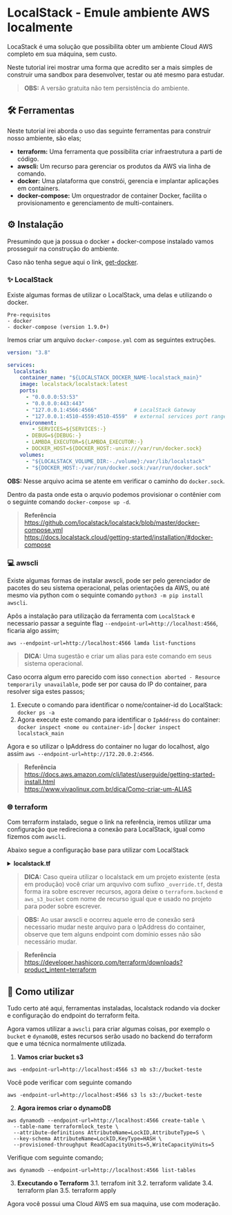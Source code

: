 # LocalStack - Emule ambiente AWS localmente

LocaStack é uma solução que possibilita obter um ambiente Cloud AWS completo em sua máquina, sem custo.

Neste tutorial irei mostrar uma forma que acredito ser a mais simples de construir uma sandbox para desenvolver, testar ou até mesmo para estudar.

> **OBS:** A versão gratuita não tem persistência do ambiente.

## 🛠️ Ferramentas

Neste tutorial irei aborda o uso das seguinte ferramentas para construir nosso ambiente, são elas;

- **terraform:** Uma ferramenta que possibilita criar infraestrutura a parti de código.
- **awscli:** Um recurso para gerenciar os produtos da AWS via linha de comando.
- **docker:** Uma plataforma que constrói, gerencia e implantar aplicações em containers.
- **docker-compose:** Um orquestrador de container Docker, facilita o provisionamento e gerenciamento de multi-containers.

## ⚙️ Instalação

Presumindo que ja possua o docker + docker-compose instalado vamos prosseguir na construção do ambiente.

Caso não tenha segue aqui o link, [get-docker](https://docs.docker.com/get-docker/).

### ✨ LocalStack

Existe algumas formas de utilizar o LocalStack, uma delas e utilizando o docker.

	Pre-requisitos
	- docker
	- docker-compose (version 1.9.0+)
  
 Iremos criar um arquivo `docker-compose.yml` com as seguintes extruções.
 
```yml
version: "3.8"

services:
  localstack:
    container_name: "${LOCALSTACK_DOCKER_NAME-localstack_main}"
    image: localstack/localstack:latest
    ports:
      - "0.0.0.0:53:53"
      - "0.0.0.0:443:443"
      - "127.0.0.1:4566:4566"            # LocalStack Gateway
      - "127.0.0.1:4510-4559:4510-4559"  # external services port range
    environment:
	    - SERVICES=${SERVICES:-}
      - DEBUG=${DEBUG:-}
      - LAMBDA_EXECUTOR=${LAMBDA_EXECUTOR:-}
      - DOCKER_HOST=${DOCKER_HOST:-unix:///var/run/docker.sock}
    volumes:
      - "${LOCALSTACK_VOLUME_DIR:-./volume}:/var/lib/localstack"
      - "${DOCKER_HOST:-/var/run/docker.sock:/var/run/docker.sock"
```

**OBS:** Nesse arquivo acima se atente em verificar o caminho do `docker.sock`.

Dentro da pasta onde esta o arquvio podemos provisionar o contênier com o seguinte comando `docker-compose up -d`.

> **Referência** \
> https://github.com/localstack/localstack/blob/master/docker-compose.yml \
> https://docs.localstack.cloud/getting-started/installation/#docker-compose

### 💻 awscli

Existe algumas formas de instalar awscli, pode ser pelo gerenciador de pacotes do seu sistema operacional, pelas orientações da AWS, ou até mesmo via python com o sequinte comando `python3 -m pip install awscli`.

Apôs a instalação para utilização da ferramenta com `LocalStack` e necessario passar a seguinte flag `--endpoint-url=http://localhost:4566`, ficaria algo assim;

```
aws --endpoint-url=http://localhost:4566 lamda list-functions
```

> **DICA:** Uma sugestão e criar um alias para este comando em seus sistema operacional.

Caso ocorra algum erro parecido com isso `connection aborted - Resource temporarily unavailable`, pode ser por causa do IP do container, para resolver siga estes passos;

1. Execute o comando para identificar o nome/container-id do LocalStack: `docker ps -a`
2. Agora execute este comando para identificar o `IpAddress` do container: `docker inspect <nome ou container-id>` | `docker inspect localstack_main`

Agora e so utilizar o IpAddress do container no lugar do localhost, algo assim `aws --endpoint-url=http://172.20.0.2:4566`.

> **Referência** \
> https://docs.aws.amazon.com/cli/latest/userguide/getting-started-install.html \
> https://www.vivaolinux.com.br/dica/Como-criar-um-ALIAS

### 🌐 terraform

Com terraform instalado, segue o link na referência, iremos utilizar uma configuração que redireciona a conexão para LocalStack, igual como fizemos com `awscli`.

Abaixo segue a configuração base para utilizar com LocalStack

<details>
  <summary><strong>localstack.tf</strong></summary>
    
```
provider "aws" {
  access_key                  = "mock_access_key"
  region                      = "us-east-1"
  s3_force_path_style         = true
  secret_key                  = "mock_secret_key"
  skip_credentials_validation = true
  skip_metadata_api_check     = true
  skip_requesting_account_id  = true
  endpoints {
    acm                      = "http://localhost:4566"
    amplify                  = "http://localhost:4566"
    apigateway               = "http://localhost:4566"
    appconfig                = "http://localhost:4566"
    applicationautoscaling   = "http://localhost:4566"
    appsync                  = "http://localhost:4566"
    athena                   = "http://localhost:4566"
    autoscaling              = "http://localhost:4566"
    backup                   = "http://localhost:4566"
    batch                    = "http://localhost:4566"
    cloudformation           = "http://localhost:4566"
    cloudfront               = "http://localhost:4566"
    cloudsearch              = "http://localhost:4566"
    cloudtrail               = "http://localhost:4566"
    cloudwatch               = "http://localhost:4566"
    cloudwatchlogs           = "http://localhost:4566"
    codecommit               = "http://localhost:4566"
    cognitoidentity          = "http://localhost:4566"
    cognitoidp               = "http://localhost:4566"
    configservice            = "http://localhost:4566"
    docdb                    = "http://localhost:4566"
    dynamodb                 = "http://localhost:4566"
    ec2                      = "http://localhost:4566"
    ecr                      = "http://localhost:4566"
    ecs                      = "http://localhost:4566"
    efs                      = "http://localhost:4566"
    eks                      = "http://localhost:4566"
    elasticache              = "http://localhost:4566"
    elasticbeanstalk         = "http://localhost:4566"
    elb                      = "http://localhost:4566"
    emr                      = "http://localhost:4566"
    es                       = "http://localhost:4566"
    firehose                 = "http://localhost:4566"
    glacier                  = "http://localhost:4566"
    glue                     = "http://localhost:4566"
    iam                      = "http://localhost:4566"
    iot                      = "http://localhost:4566"
    iotanalytics             = "http://localhost:4566"
    iotevents                = "http://localhost:4566"
    kafka                    = "http://localhost:4566"
    kinesis                  = "http://localhost:4566"
    kinesisanalytics         = "http://localhost:4566"
    kinesisanalyticsv2       = "http://localhost:4566"
    kms                      = "http://localhost:4566"
    lakeformation            = "http://localhost:4566"
    lambda                   = "http://localhost:4566"
    mediaconvert             = "http://localhost:4566"
    mediastore               = "http://localhost:4566"
    mediastoredata           = "http://localhost:4566"
    mq                       = "http://localhost:4566"
    mwaa                     = "http://mwaa.localhost.localstack.cloud:4566"
    neptune                  = "http://localhost:4566"
    organizations            = "http://localhost:4566"
    qldb                     = "http://localhost:4566"
    rds                      = "http://localhost:4566"
    redshift                 = "http://localhost:4566"
    resourcegroups           = "http://localhost:4566"
    resourcegroupstaggingapi = "http://localhost:4566"
    route53                  = "http://localhost:4566"
    route53resolver          = "http://localhost:4566"
    s3                       = "http://s3.localhost.localstack.cloud:4566"
    s3control                = "http://localhost:4566"
    sagemaker                = "http://localhost:4566"
    secretsmanager           = "http://localhost:4566"
    serverlessrepo           = "http://localhost:4566"
    servicediscovery         = "http://localhost:4566"
    ses                      = "http://localhost:4566"
    sns                      = "http://localhost:4566"
    sqs                      = "http://localhost:4566"
    ssm                      = "http://localhost:4566"
    stepfunctions            = "http://localhost:4566"
    sts                      = "http://localhost:4566"
    swf                      = "http://localhost:4566"
    timestreamwrite          = "http://localhost:4566"
    transfer                 = "http://localhost:4566"
    waf                      = "http://localhost:4566"
    wafv2                    = "http://localhost:4566"
    xray                     = "http://localhost:4566"
  }
}

resource "aws_s3_bucket" "bucket_test" {
  bucket = "bucket-test"

  tags = {
    Name        = "bucket teste"
    Environment = "${terraform.workspace}"
  }

  livecycle {
    prevent_destroy = true
  }
}

terraform {
  backend "s3" {
    bucket = "bucket-teste"
    key    = "terraform.tfstate"
    region = "us-east-1"

    endpoint                    = "http://localhost:4566"
    skip_credentials_validation = true
    skip_metadata_api_check     = true
    force_path_style            = true
    dynamodb_table              = "terraformlock_teste"
    dynamodb_endpoint           = "http://localhost:4566"
    encrypt                     = true
  }
}

```
</details>

> **DICA:** Caso queira utilizar o localstack em um projeto existente (esta em produção) você criar um arquvivo com sufixo `_override.tf`, desta forma ira sobre escrever recursos, agora deixe o `terraform.backend` e `aws_s3_bucket` com nome de recurso igual que e usado no projeto para poder sobre escrever. 

> **OBS:** Ao usar awscli e ocorreu aquele erro de conexão será necessario mudar neste arquivo para o IpAddress do container, observe que tem alguns endpoint com domínio esses não são necessário mudar.

> **Referência** \
> https://developer.hashicorp.com/terraform/downloads?product_intent=terraform

## 🚀 Como utilizar

Tudo certo até aqui, ferramentas instaladas, localstack rodando via docker e configuração do endpoint do terraform feita.

Agora vamos utilizar a `awscli` para criar algumas coisas, por exemplo o `bucket` e `dynamoDB`, estes recursos serão usado no backend do terraform que e uma técnica normalmente utilizada.

1. **Vamos criar bucket s3**
```
aws -endpoint-url=http://localhost:4566 s3 mb s3://bucket-teste 
```
Você pode verificar com seguinte comando 
```
aws -endpoint-url=http://localhost:4566 s3 ls s3://bucket-teste
```
2. **Agora iremos criar o dynamoDB**
```
aws dynamodb --endpoint-url=http://localhost:4566 create-table \
  --table-name terraformlock_teste \
  --attribute-definitions AttributeName=LockID,AttributeType=S \
  --key-schema AttributeName=LockID,KeyType=HASH \
  --provisioned-throughput ReadCapacityUnits=5,WriteCapacityUnits=5
```
Verifique com seguinte comando;
```
aws dynamodb --endpoint-url=http://localhost:4566 list-tables
```
3. **Executando o Terraform**
	3.1. terrafom init
  3.2. terraform validate
  3.4. terraform plan
  3.5. terraform apply
  
Agora você possui uma Cloud AWS em sua maquina, use com moderação. 
